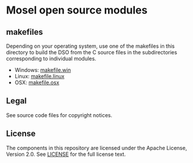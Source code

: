 # Mosel open source modules

## makefiles

Depending on your operating system, use one of the makefiles in this directory to build the DSO from the C source files in the subdirectories corresponding to individual modules.

* Windows: [makefile.win](makefile.win)
* Linux: [makefile.linux](makefile.linux)
* OSX: [makefile.osx](makefile.osx)


## Legal

See source code files for copyright notices.

## License

The components in this repository are licensed under the Apache License, Version 2.0. See [LICENSE](../LICENSE) for the full license text.


